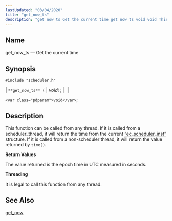 ```yaml
---
lastUpdated: "03/04/2020"
title: "get_now_ts"
description: "get now ts Get the current time get now ts void void This function can be called from any thread If it is called from a scheduler thread it will return the time from the current Section 68 41 ec scheduler inst structure If it is called from a non..."
---
```


<a name="apis.get_now_ts"></a> 
## Name

get_now_ts — Get the current time

## Synopsis

`#include "scheduler.h"`

| `**get_now_ts** (` | <var class="pdparam">void</var>`)`; |   |

`<var class="pdparam">void</var>`;<a name="idp63994160"></a> 
## Description

This function can be called from any thread. If it is called from a scheduler_thread, it will return the time from the current [“ec_scheduler_inst”](/momentum/3/3-api/structs-ec-scheduler-inst) structure. If it is called from a non-scheduler thread, it will return the value returned by `time()`.

**<a name="idp63996592"></a> Return Values**

The value returned is the epoch time in UTC measured in seconds.

**<a name="idp63997552"></a> Threading**

It is legal to call this function from any thread.

<a name="idp63998656"></a> 
## See Also

[get_now](/momentum/3/3-api/apis-get-now)
